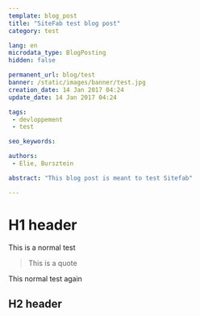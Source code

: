 ```yaml
---
template: blog_post
title: "SiteFab test blog post"
category: test

lang: en
microdata_type: BlogPosting
hidden: false

permanent_url: blog/test
banner: /static/images/banner/test.jpg
creation_date: 14 Jan 2017 04:24
update_date: 14 Jan 2017 04:24

tags:
 - devloppement
 - test

seo_keywords:

authors: 
 - Elie, Bursztein

abstract: "This blog post is meant to test Sitefab"

---
```

# H1 header

This is a normal test

> This is a quote

This normal test again

## H2 header